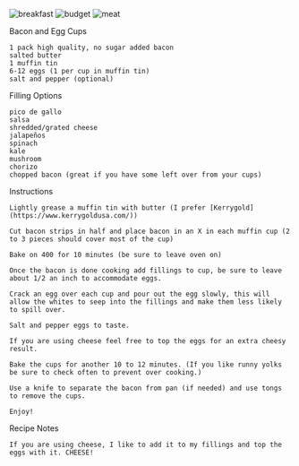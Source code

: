 ![breakfast](https://img.shields.io/badge/breakfast-green.svg) ![budget](https://img.shields.io/badge/budget-blue.svg) ![meat](https://img.shields.io/badge/meat-red.svg)

Bacon and Egg Cups

    1 pack high quality, no sugar added bacon
    salted butter
    1 muffin tin
    6-12 eggs (1 per cup in muffin tin)
    salt and pepper (optional)

Filling Options

    pico de gallo
    salsa
    shredded/grated cheese
    jalapeños
    spinach
    kale
    mushroom
    chorizo
    chopped bacon (great if you have some left over from your cups)

Instructions

    Lightly grease a muffin tin with butter (I prefer [Kerrygold](https://www.kerrygoldusa.com/))

    Cut bacon strips in half and place bacon in an X in each muffin cup (2 to 3 pieces should cover most of the cup)

    Bake on 400 for 10 minutes (be sure to leave oven on)

    Once the bacon is done cooking add fillings to cup, be sure to leave about 1/2 an inch to accommodate eggs.

    Crack an egg over each cup and pour out the egg slowly, this will allow the whites to seep into the fillings and make them less likely to spill over.

    Salt and pepper eggs to taste.

    If you are using cheese feel free to top the eggs for an extra cheesy result.

    Bake the cups for another 10 to 12 minutes. (If you like runny yolks be sure to check often to prevent over cooking.)

    Use a knife to separate the bacon from pan (if needed) and use tongs to remove the cups.

    Enjoy!

Recipe Notes

    If you are using cheese, I like to add it to my fillings and top the eggs with it. CHEESE!